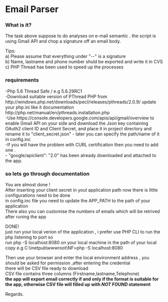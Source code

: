 # Email Parser
<h3> What is it? </h3>
The task above suppose to do analyses on e-mail semantic . the script is using Gmail API and chop a signature off an email body. <br/>

Tips:<br/>
a) Please assume that everything under "--" is a signature<br/>
b) Name, lastname and phone number shuld be exported and write it in CVS<br/>
c) PHP Thread has been used to speed up the processes <br/>

<h3> requirements </h3>
-Php 5.6 Thread Safe / e.g 5.6.29RC1<br/>
-Download suitable version of PThread PHP from http://windows.php.net/downloads/pecl/releases/pthreads/2.0.9/ update your php.ini like it documentation http://php.net/manual/en/pthreads.installation.php<br/>
-Use https://console.developers.google.com/apis/api/gmail/overview to enable Gmail API on your side and download the Json key containing OAuth2 client ID and Client Secret, and place it in project directory and rename it to "client_secret.json" - later you can specify the path/name of it in config.inc <br/>
-If you will have the problem with CURL certification then you need to add one .<br/>
- "google/apiclient": "2.0" has been already downloaded and attached to the app. </b>

<h3> so lets go through documentation </h3>

You are almost done !<br/>
After inserting your client secret in yout application path now there is little configurations need to be done<br/>
in config.inc file you need to update the APP_PATH to the path of your application<br/>
There also you can customise the numbers of emails which will be retrived after runing the app<br/>

DONE!<br/>
just run your local verion of the application , i prefer use PHP CLI to run the php listening to port so<br/>
run php -S localhost:8080 on your local machine in the path of your local copy e.g C:\inetpub\wwwroot\NF>php -S localhost:8080<br/>

Then use your browser and enter the local environment address , you should be asked for permission ,after entering the credential<br/> there will be CSV file ready to download <br/>
CSV file contains three columns (Firstname,lastname,Telephone)<br/>
<b>the app will export email correctly if and only if the format is suitable for the app, otherwise CSV file will filled up with <i>NOT FOUND</i> statement</b>


Regards.



